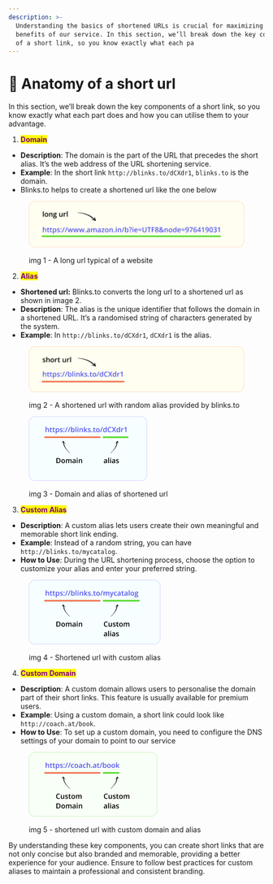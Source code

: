 ```yaml
---
description: >-
  Understanding the basics of shortened URLs is crucial for maximizing the
  benefits of our service. In this section, we’ll break down the key components
  of a short link, so you know exactly what each pa
---
```


# 🔗 Anatomy of a short url

&#x20;In this section, we’ll break down the key components of a short link, so you know exactly what each part does and how you can utilise them to your advantage.

1. &#x20;<mark style="color:purple;">**Domain**</mark>

* **Description**: The domain is the part of the URL that precedes the short alias. It’s the web address of the URL shortening service.
* **Example**: In the short link `http://blinks.to/dCXdr1`, `blinks.to` is the domain.
* Blinks.to helps to create a shortened url like the one below

<div align="left">

<figure><img src="../.gitbook/assets/Group 44 (1).jpg" alt=""><figcaption><p>img 1 - A long url typical of a website</p></figcaption></figure>

</div>

2. <mark style="color:purple;">**Alias**</mark>

* **Shortened url:** Blinks.to converts the long url to a shortened url as shown in image 2.
* **Description**: The alias is the unique identifier that follows the domain in a shortened URL. It’s a randomised string of characters generated by the system.
* **Example**: In `http://blinks.to/dCXdr1`, `dCXdr1` is the alias.

<div align="left">

<figure><img src="../.gitbook/assets/short (1).jpg" alt=""><figcaption><p>img 2 - A shortened url with random alias provided by blinks.to</p></figcaption></figure>

</div>

<div align="left">

<figure><img src="../.gitbook/assets/Group 46 (1).jpg" alt=""><figcaption><p>img 3 - Domain and alias of shortened url</p></figcaption></figure>

</div>

3. <mark style="color:purple;">**Custom Alias**</mark>

* **Description**: A custom alias lets users create their own meaningful and memorable short link ending.
* **Example**: Instead of a random string, you can have `http://blinks.to/mycatalog`.
* **How to Use**: During the URL shortening process, choose the option to customize your alias and enter your preferred string.

<div align="left">

<figure><img src="../.gitbook/assets/Group 47.jpg" alt=""><figcaption><p>img 4 - Shortened url with custom alias</p></figcaption></figure>

</div>

4. <mark style="color:purple;">**Custom Domain**</mark>

* **Description**: A custom domain allows users to personalise the domain part of their short links. This feature is usually available for premium users.
* **Example**: Using a custom domain, a short link could look like `http://coach.at/book`.
* **How to Use**: To set up a custom domain, you need to configure the DNS settings of your domain to point to our service

<div align="left">

<figure><img src="../.gitbook/assets/custom.jpg" alt=""><figcaption><p>img 5 - shortened url with custom domain and alias</p></figcaption></figure>

</div>

By understanding these key components, you can create short links that are not only concise but also branded and memorable, providing a better experience for your audience. Ensure to follow best practices for custom aliases to maintain a professional and consistent branding.

